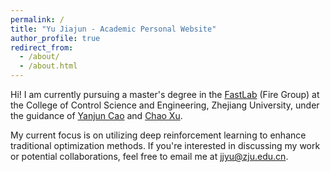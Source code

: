 ```yaml
---
permalink: /
title: "Yu Jiajun - Academic Personal Website"
author_profile: true
redirect_from: 
  - /about/
  - /about.html
---
```

Hi! I am currently pursuing a master's degree in the [FastLab](http://zju-fast.com/) (Fire Group) at the College of Control Science and Engineering, Zhejiang University, under the guidance of [Yanjun Cao](http://zju-fast.com/research-group/yanjun-cao/) and [Chao Xu](http://zju-fast.com/research-group/chao-xu/).

My current focus is on utilizing deep reinforcement learning to enhance traditional optimization methods.
If you're interested in discussing my work or potential collaborations, feel free to email me at jjyu@zju.edu.cn.